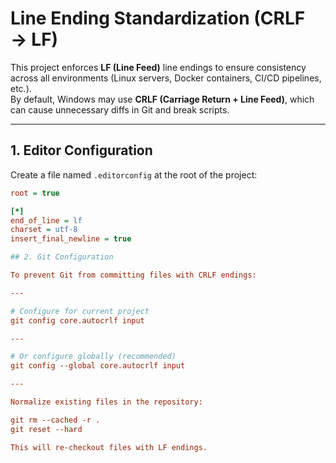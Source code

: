 # Line Ending Standardization (CRLF → LF)

This project enforces **LF (Line Feed)** line endings to ensure consistency across all environments (Linux servers, Docker containers, CI/CD pipelines, etc.).  
By default, Windows may use **CRLF (Carriage Return + Line Feed)**, which can cause unnecessary diffs in Git and break scripts.

---

## 1. Editor Configuration

Create a file named `.editorconfig` at the root of the project:

```ini
root = true

[*]
end_of_line = lf
charset = utf-8
insert_final_newline = true

## 2. Git Configuration

To prevent Git from committing files with CRLF endings:

---

# Configure for current project
git config core.autocrlf input

---

# Or configure globally (recommended)
git config --global core.autocrlf input

---

Normalize existing files in the repository:

git rm --cached -r .
git reset --hard

This will re-checkout files with LF endings.
